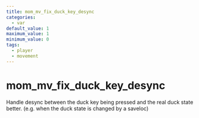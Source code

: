 ```yaml
---
title: mom_mv_fix_duck_key_desync
categories:
  - var
default_value: 1
maximum_value: 1
minimum_value: 0
tags:
  - player
  - movement
---
```


# mom_mv_fix_duck_key_desync

Handle desync between the duck key being pressed and the real duck state better. (e.g. when the duck state is changed by a saveloc)

